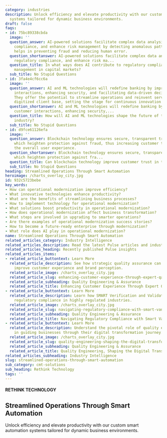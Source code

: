 ```yaml
---
category: industries
description: Unlock efficiency and elevate productivity with our custom smart automation
  systems tailored for dynamic business environments.
draft: false
faqs:
- id: 75bc89338cbda
  image: ''
  question_answer: AI-powered solutions facilitate complex data analysis for regulatory
    compliance, and enhance risk management by detecting anomalous patterns, which
    helps in preventing fraud and reducing human error.
  question_shortanswer: AI-powered solutions facilitate complex data analysis for
    regulatory compliance, and enhance risk ma...
  question_title: In what ways does AI contribute to regulatory compliance and risk
    management in capital markets?
  sub_title: No Stupid Questions
- id: 3fa4e4cf6cc6a
  image: ''
  question_answer: AI and ML technologies will redefine banking by improving customer
    interactions, enhancing security, and facilitating data-driven decision-making.
    They offer the potential to streamline operations and reinvent services for a
    digitized client base, setting the stage for continuous innovation in the sector.
  question_shortanswer: AI and ML technologies will redefine banking by improving
    customer interactions, enhancing security,...
  question_title: How will AI and ML technologies shape the future of the banking
    industry?
  sub_title: No Stupid Questions
- id: d9fce61126efa
  image: ''
  question_answer: Blockchain technology ensures secure, transparent transactions
    which heighten protection against fraud, thus increasing customer trust and improving
    the overall user experience.
  question_shortanswer: Blockchain technology ensures secure, transparent transactions
    which heighten protection against fra...
  question_title: Can blockchain technology improve customer trust in the travel sector?
  sub_title: No Stupid Questions
heading: Streamlined Operations Through Smart Automation
heroimage: /charts_overlay_city.jpg
id: 932c5723bebe
key_words:
- How can operational modernization improve efficiency?
- What innovative technologies enhance productivity?
- What are the benefits of streamlining business processes?
- How to implement technology for operational modernization?
- What solutions boost productivity in operational modernization?
- How does operational modernization affect business transformation?
- What steps are involved in upgrading to smarter operations?
- Are there examples of operational modernization success stories?
- How to become a future-ready enterprise through modernization?
- What role does AI play in operational modernization?
name: Streamlined Operations Through Smart Automation
related_articles_category: Industry Intelligence
related_articles_description: Read the latest Pulse articles and industry insights.
related_articles_heading: Recently published Pulse insights
related_articles_items:
- related_article_buttontext: Learn More
  related_article_description: See how strategic quality assurance can significantly
    improve customer experience and brand perception.
  related_article_image: /charts_overlay_city.jpg
  related_article_slug: enhancing-customer-experience-through-expert-qa
  related_article_subheading: Quality Engineering & Assurance
  related_article_title: Enhancing Customer Experience Through Expert QA
- related_article_buttontext: Learn More
  related_article_description: Learn how SMART Verification and Validation streamline
    regulatory compliance in highly regulated industries.
  related_article_image: /charts_overlay_city.jpg
  related_article_slug: navigating-regulatory-compliance-with-smart-vandv
  related_article_subheading: Quality Engineering & Assurance
  related_article_title: Navigating Regulatory Compliance with Smart VandV
- related_article_buttontext: Learn More
  related_article_description: Understand the pivotal role of quality engineering
    in guiding businesses through their digital transformation journey.
  related_article_image: /charts_overlay_city.jpg
  related_article_slug: quality-engineering-shaping-the-digital-transformation
  related_article_subheading: Quality Engineering & Assurance
  related_article_title: Quality Engineering, Shaping the Digital Transformation
related_articles_subheading: Industry Intelligence
slug: streamlined-operations-through-smart-automation
sub_category: cmt-solutions
sub_heading: Rethink Technology
tags: ''
---
```


#### RETHINK TECHNOLOGY
## Streamlined Operations Through Smart Automation
Unlock efficiency and elevate productivity with our custom smart automation systems tailored for dynamic business environments.
